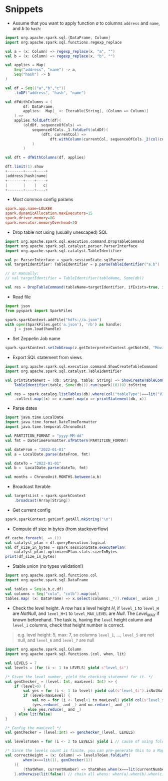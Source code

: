 # Snippets

- Assume that you want to apply function $a$ to columns `address` and `name`, and $b$ to `hash`:
```scala
import org.apache.spark.sql.{DataFrame, Column}
import org.apache.spark.sql.functions.regexp_replace

val a = (x: Column) => regexp_replace(x, "a", "")
val b = (x: Column) => regexp_replace(x, "b", "")

val applies = Map(
    Seq("address", "name") -> a,
    Seq("hash") -> b
)

val df = Seq(("a","b","c"))
    .toDF("address", "hash", "name")

val dfWithColumns = (
        df: DataFrame, 
        applies:  Map[_ <: Iterable[String], (Column => Column)]
    ) => 
    applies.foldLeft(df)(
        (oldDf, sequenceOfCols) => 
            sequenceOfCols._1.foldLeft(oldDf)(
                (dft, currentCol) =>  
                    dft.withColumn(currentCol, sequenceOfCols._2(col(currentCol)))
            )
        )

val dft = dfWithColumns(df, applies)
```
```scala
dft.limit(1).show
+-------+----+----+
|address|hash|name|
+-------+----+----+
|       |    |   c|
+-------+----+----+
```

- Most common config params
```conf
spark.app.name=LOLKEK
spark.dynamicAllocation.maxExecutors=15
spark.driver.memory=8G
spark.executor.memoryOverhead=2G
```
- Drop table not using (usually unescaped) SQL
```scala
import org.apache.spark.sql.execution.command.DropTableCommand
import org.apache.spark.sql.catalyst.parser.ParserInterface
import org.apache.spark.sql.catalyst.TableIdentifier

val p: ParserInterface = spark.sessionState.sqlParser
val targetIdentifier: TableIdentifier = p.parseTableIdentifier("a.b")

// or manually:
// val targetIdentifier = TableIdentifier(tableName, Some(db))

val res = DropTableCommand(tableName=targetIdentifier, ifExists=true, isView=false, purge=false).run(spark)  
```

- Read file
```python
import json
from pyspark import SparkFiles

spark.sparkContext.addFile("hdfs://a.json")
with open(SparkFiles.get('a.json'), 'rb') as handle:
    j = json.load(handle)
```

- Set Zeppelin Job name
```scala
spark.sparkContext.setJobGroup(z.getInterpreterContext.getNoteId, "Moving data")
```

- Export SQL statement from views
```scala
import org.apache.spark.sql.execution.command.ShowCreateTableCommand
import org.apache.spark.sql.catalyst.TableIdentifier

val printStatement = (db: String, table: String) => ShowCreateTableCommand(
    TableIdentifier(table, Some(db))).run(spark)(0)(0).toString

val res = spark.catalog.listTables(db).where(col("tableType")===lit("VIEW"))
    .collect.map((x) => x.name).map(x => printStatement(db, x))
```

- Parse dates
```scala
import java.time.LocalDate
import java.time.format.DateTimeFormatter
import java.time.temporal.ChronoUnit

val PARTITION_FORMAT = "yyyy-MM-dd"
val fmt = DateTimeFormatter.ofPattern(PARTITION_FORMAT)

val dateFrom = "2022-01-01"
val a = LocalDate.parse(dateFrom, fmt)

val dateTo = "2022-01-01"
val b =  LocalDate.parse(dateTo, fmt)

val months = ChronoUnit.MONTHS.between(a,b)
```
- Broadcast Iterable
```scala
val targetsList = spark.sparkContext
    .broadcast(Array[String])
```
- Get current config

```scala
spark.sparkContext.getConf.getAll.mkString("\n")
```

- Compute df size in bytes (from stackoverflow)
```scala
df.cache.foreach(_ => ())
val catalyst_plan = df.queryExecution.logical
val df_size_in_bytes = spark.sessionState.executePlan(
    catalyst_plan).optimizedPlan.stats.sizeInBytes
print(df_size_in_bytes)
```

- Stable union (no types validation!)
```scala
import org.apache.spark.sql.functions.col
import org.apache.spark.sql.DataFrame

val tables = Seq(a,b,c,df)
val columns = Seq("cola", "colb").map(col)
tables.map( (x: DataFrame) => x.select(columns:_*)).reduce(_ union _)
```

- Check the level height. A row has a level height $H$, if `level_1` to `level_H` are $Not Null$, and `level_H+1` to `level_MAX_LEVEL` are $Null$. The $Level_{MAX}$ if known beforehand. The task is, having the `level` height column and `level_i` columns, check that height number is correct.
> e.g. level height: 5, max: 7, so columns `level_1`, ..., `level_5` are not null, and `level_6` and `level_7` are null

```scala
import org.apache.spark.sql.Column
import org.apache.spark.sql.functions.{col, when, lit}

val LEVELS = 7
val levels = (for (i <- 1 to LEVELS) yield s"level_$i")

/* Given the level number, yield the checking statement for it. */
val genChecker_ = (level: Int, maxLevel: Int) => {
    if (level>0) {
        val yes = for (i <- 1 to level) yield col(s"level_$i").isNotNull
        if (level<maxLevel) {
            val no = for (i <- level+1 to maxLevel) yield col(s"level_$i").isNull
            (yes.reduce(_ and _) and no.reduce(_ and _))        
        } else yes.reduce(_ and _) 
    } else lit(false)
}

/* Config the maxLevel */
val genChecker = (level:Int) => genChecker_(level, LEVELS)

val levelsToGen = for (i <- 2 to LEVELS) yield i // cause of using foldLeft, hack to count from 2

/* Since the levels count is finite, you can pre-generate this to a Map-like constant */
val correctHeight = (x: Column) => levelsToGen.foldLeft(
        when(x===lit(1), genChecker(1))
    ){
        (thatWhen, currentNumber) => thatWhen.when(x===lit(currentNumber), genChecker(currentNumber))
    }.otherwise(lit(false)) // chain all whens: when(a).when(b).when(c)...otherwise(false)
```
